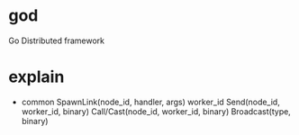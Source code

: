 god
===

Go Distributed framework

# explain

* common
	SpawnLink(node_id, handler, args) worker_id
	Send(node_id, worker_id, binary)
	Call/Cast(node_id, worker_id, binary)
	Broadcast(type, binary)

